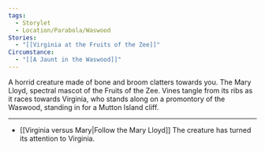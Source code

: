 ```yaml
---
tags:
  - Storylet
  - Location/Parabola/Waswood
Stories:
  - "[[Virginia at the Fruits of the Zee]]"
Circumstance:
  - "[[A Jaunt in the Waswood]]"
---
```

A horrid creature made of bone and broom clatters towards you. The Mary Lloyd, spectral mascot of the Fruits of the Zee. Vines tangle from its ribs as it races towards Virginia, who stands along on a promontory of the Waswood, standing in for a Mutton Island cliff.

---

- [[Virginia versus Mary|Follow the Mary Lloyd]]
	The creature has turned its attention to Virginia.